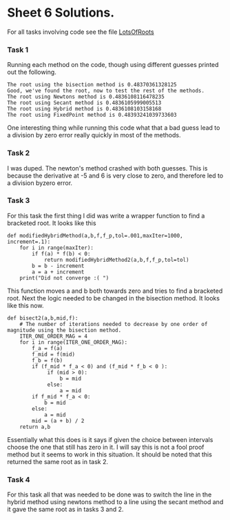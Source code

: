 # Sheet 6 Solutions.

For all tasks involving code see the file [LotsOfRoots](../../lib/LotsOfRoots.py)

### Task 1
Running each method on the code, though using different guesses printed out the following.

```
The root using the bisection method is 0.48370361328125
Good, we've found the root, now to test the rest of the methods.
The root using Newtons method is 0.4836108116478235 
The root using Secant method is 0.4836105999005513 
The root using Hybrid method is 0.4836108103158168 
The root using FixedPoint method is 0.48393241039733603 

```
One interesting thing while running this code what that a bad guess lead to a division by zero error really quickly in most of the methods.

### Task 2
I was duped. The newton's method crashed with both guesses. This is because the derivative at -5 and 6 is very close to zero, and therefore led to a division byzero error.

### Task 3
For this task the first thing I did was write a wrapper function to find a bracketed root. It looks like this

```
def modifiedHybridMethod(a,b,f,f_p,tol=.001,maxIter=1000, increment=.1):
    for i in range(maxIter):
        if f(a) * f(b) < 0:
            return modifiedHybridMethod2(a,b,f,f_p,tol=tol)
        b = b - increment
        a = a + increment
    print("Did not converge :( ")

```
This function moves a and b both towards zero and tries to find a bracketed root. Next the logic needed to be changed in the bisection method. It looks like this now.

```
def bisect2(a,b,mid,f):
    # The number of iterations needed to decrease by one order of magnitude using the bisection method.
    ITER_ONE_ORDER_MAG = 4
    for i in range(ITER_ONE_ORDER_MAG):
        f_a = f(a)
        f_mid = f(mid)
        f_b = f(b)
        if (f_mid * f_a < 0) and (f_mid * f_b < 0 ):
             if (mid > 0):
                 b = mid
             else:
                 a = mid
        if f_mid * f_a < 0:
            b = mid
        else:
            a = mid
        mid = (a + b) / 2
    return a,b
```
Essentially what this does is it says if given the choice between intervals choose the one that still has zero in it. I will say this is not a fool proof method but it seems to work in this situation. It should be noted that this returned the same root as in task 2.

### Task 4
For this task all that was needed to be done was to switch the line in the hybrid method using newtons method to a line using the secant method and it gave the same root as in tasks 3 and 2.
